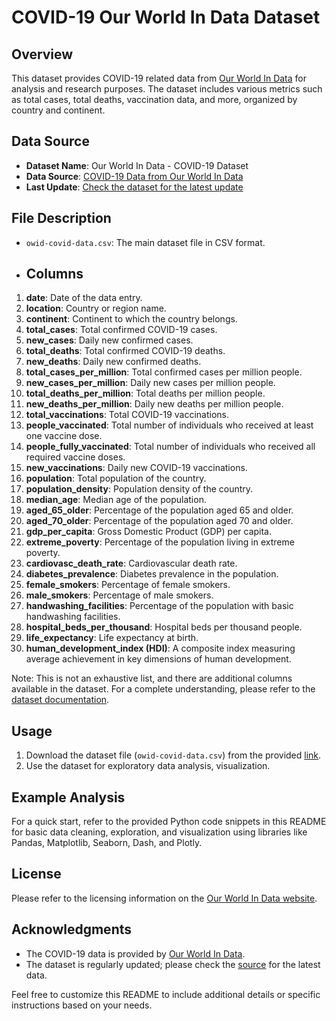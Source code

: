 # COVID-19 Our World In Data Dataset

## Overview

This dataset provides COVID-19 related data from [Our World In Data](https://ourworldindata.org/) for analysis and research purposes. The dataset includes various metrics such as total cases, total deaths, vaccination data, and more, organized by country and continent.

## Data Source

- **Dataset Name**: Our World In Data - COVID-19 Dataset
- **Data Source**: [COVID-19 Data from Our World In Data](https://covid.ourworldindata.org/data/owid-covid-data.csv)
- **Last Update**: [Check the dataset for the latest update](https://covid.ourworldindata.org/data/owid-covid-data.csv)

## File Description

- `owid-covid-data.csv`: The main dataset file in CSV format.


- ## Columns

1. **date**: Date of the data entry.
2. **location**: Country or region name.
3. **continent**: Continent to which the country belongs.
4. **total_cases**: Total confirmed COVID-19 cases.
5. **new_cases**: Daily new confirmed cases.
6. **total_deaths**: Total confirmed COVID-19 deaths.
7. **new_deaths**: Daily new confirmed deaths.
8. **total_cases_per_million**: Total confirmed cases per million people.
9. **new_cases_per_million**: Daily new cases per million people.
10. **total_deaths_per_million**: Total deaths per million people.
11. **new_deaths_per_million**: Daily new deaths per million people.
12. **total_vaccinations**: Total COVID-19 vaccinations.
13. **people_vaccinated**: Total number of individuals who received at least one vaccine dose.
14. **people_fully_vaccinated**: Total number of individuals who received all required vaccine doses.
15. **new_vaccinations**: Daily new COVID-19 vaccinations.
16. **population**: Total population of the country.
17. **population_density**: Population density of the country.
18. **median_age**: Median age of the population.
19. **aged_65_older**: Percentage of the population aged 65 and older.
20. **aged_70_older**: Percentage of the population aged 70 and older.
21. **gdp_per_capita**: Gross Domestic Product (GDP) per capita.
22. **extreme_poverty**: Percentage of the population living in extreme poverty.
23. **cardiovasc_death_rate**: Cardiovascular death rate.
24. **diabetes_prevalence**: Diabetes prevalence in the population.
25. **female_smokers**: Percentage of female smokers.
26. **male_smokers**: Percentage of male smokers.
27. **handwashing_facilities**: Percentage of the population with basic handwashing facilities.
28. **hospital_beds_per_thousand**: Hospital beds per thousand people.
29. **life_expectancy**: Life expectancy at birth.
30. **human_development_index (HDI)**: A composite index measuring average achievement in key dimensions of human development.

Note: This is not an exhaustive list, and there are additional columns available in the dataset. For a complete understanding, please refer to the [dataset documentation](https://github.com/owid/covid-19-data/blob/master/public/data/owid-covid-data-codebook.md).

## Usage

1. Download the dataset file (`owid-covid-data.csv`) from the provided [link](https://covid.ourworldindata.org/data/owid-covid-data.csv).
2. Use the dataset for exploratory data analysis, visualization.

## Example Analysis

For a quick start, refer to the provided Python code snippets in this README for basic data cleaning, exploration, and visualization using libraries like Pandas, Matplotlib, Seaborn, Dash, and Plotly.

## License

Please refer to the licensing information on the [Our World In Data website](https://ourworldindata.org/coronavirus).

## Acknowledgments

- The COVID-19 data is provided by [Our World In Data](https://ourworldindata.org/).
- The dataset is regularly updated; please check the [source](https://covid.ourworldindata.org/data/owid-covid-data.csv) for the latest data.

Feel free to customize this README to include additional details or specific instructions based on your needs.
